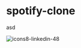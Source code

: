 # spotify-clone
asd

![icons8-linkedin-48](https://user-images.githubusercontent.com/72499839/108604763-f833ee00-73c0-11eb-88aa-d471b5309600.png)
